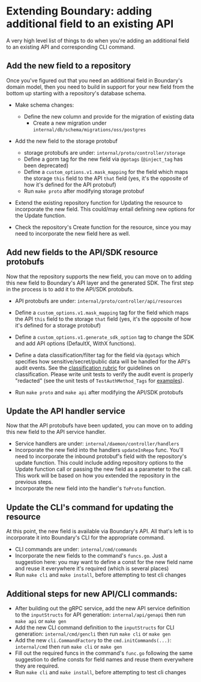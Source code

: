 # Extending Boundary: adding additional field to an existing API

A very high level list of things to do
when you're adding an additional field to an existing API and corresponding CLI command.

## Add the new field to a repository

Once you've figured out that you need an additional field in Boundary's domain model,
then you need to build in support for your new field from the bottom up starting with a repository's database schema.

* Make schema changes:
  * Define the new column and provide for the migration of existing data
    * Create a new migration under `internal/db/schema/migrations/oss/postgres`

* Add the new field to the storage protobuf

  * storage protobufs are under: `internal/proto/controller/storage`
  * Define a gorm tag for the new field via `@gotags`
    (`@inject_tag` has been deprecated)
  * Define a `custom_options.v1.mask_mapping` for the field
    which maps the storage `this` field to the API `that` field
    (yes, it's the opposite of how it's defined for the API protobuf)
  * Run `make proto` after modifying storage protobuf

* Extend the existing repository function for Updating the resource to incorporate the new field.
  This could/may entail defining new options for the Update function.
* Check the repository's Create function for the resource,
  since you may need to incorporate the new field here as well.

## Add new fields to the API/SDK resource protobufs

Now that the repository supports the new field,
you can move on to adding this new field to Boundary's API layer and the generated SDK.
The first step in the process is to add it to the API/SDK protobufs.

* API protobufs are under: `internal/proto/controller/api/resources`
* Define a `custom_options.v1.mask_mapping` tag for the field
  which maps the API `this` field to the storage `that` field
  (yes, it's the opposite of how it's defined for a storage protobuf)
* Define a `custom_options.v1.generate_sdk_option` tag to change the SDK and add
  API options (DefaultX, WithX functions).
* Define a data classification/filter tag for the field via `@gotags`
  which specifies how sensitive/secret/public data
  will be handled for the API's audit events.
  See the [classification rubric](./classification-rubric.md)
  for guidelines on classification.
  Please write unit tests to verify the audit event is properly "redacted"
  (see the unit tests of `TestAuthMethod_Tags` for [examples][test example]).

* Run `make proto` and `make api` after modifying the API/SDK protobufs

## Update the API handler service

Now that the API protobufs have been updated,
you can move on to adding this new field to the API service handler.

* Service handlers are under: `internal/daemon/controller/handlers`
* Incorporate the new field into the handlers `updateInRepo` func.
  You'll need to incorporate the inbound protobuf's field with the repository's update function.
  This could include adding repository options to the Update function call
  or passing the new field as a parameter to the call.
  This work will be based on how you extended the repository in the previous steps.
* Incorporate the new field into the handler's `ToProto` function.

## Update the CLI's command for updating the resource

At this point, the new field is available via Boundary's API.
All that's left is to incorporate it into Boundary's CLI for the appropriate command.

* CLI commands are under: `internal/cmd/commands`
* Incorporate the new fields to the command's `funcs.go`.
  Just a suggestion here: you may want to define a const for the new field name
  and reuse it everywhere it's required (which is several places)
* Run `make cli` and `make install`, before attempting to test cli changes

[test example]: tests/api/authmethods/classification_test.go

## Additional steps for new API/CLI commands:

* After building out the gRPC service, add the new API service definition to the
  `inputStructs` for API generation: `internal/api/genapi` then run `make api`
  or `make gen` 
* Add the new CLI command definition to the `inputStructs` for CLI generation:
  `internal/cmd/gencli` then run `make cli` or `make gen`
* Add the new `cli.CommandFactory` to the `cmd.initCommands(...)`:
  `internal/cmd` then run `make cli` or `make gen`
* Fill out the required funcs in the command's `func.go` following the same
  suggestion to define consts for field names and reuse them everywhere they are
  required. 
* Run `make cli` and `make install`, before attempting to test cli changes